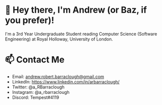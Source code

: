 # 👋 Hey there, I'm Andrew (or Baz, if you prefer)!
I'm a 3rd Year Undergraduate Student reading Computer Science (Software Engineering) at Royal Holloway, University of London.

# 📫 Contact Me
- Email: andrew.robert.barraclough@gmail.com
- LinkedIn: https://www.linkedin.com/in/arbarraclough/
- Twitter: @a_RBarraclough
- Instagram: @a_rbarraclough
- Discord: Tempest#4119

<!---
- 👋 Hi, I’m @andrewrbarraclough
- 👀 I’m interested in ...
- 🌱 I’m currently learning ...
- 💞️ I’m looking to collaborate on ...
- 📫 How to reach me ...

andrewrbarraclough/andrewrbarraclough is a ✨ special ✨ repository because its `README.md` (this file) appears on your GitHub profile.
You can click the Preview link to take a look at your changes.
--->
